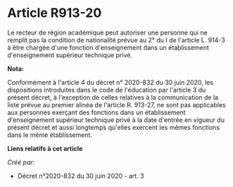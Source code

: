 # Article R913-20

Le recteur de région académique peut autoriser une personne qui ne remplit pas la condition de nationalité prévue au 2° du I
de l'article L. 914-3 à être chargée d'une fonction d'enseignement dans un établissement d'enseignement supérieur technique
privé.

**Nota:**

Conformément à l'article 4 du décret n° 2020-832 du 30 juin 2020, les dispositions introduites dans le code de l'éducation
par l'article 3 du présent décret, à l'exception de celles relatives à la communication de la liste prévue au premier alinéa
de l'article R. 913-27, ne sont pas applicables aux personnes exerçant des fonctions dans un établissement d'enseignement
supérieur technique privé à la date d'entrée en vigueur du présent décret et aussi longtemps qu'elles exercent les mêmes
fonctions dans le même établissement.

**Liens relatifs à cet article**

_Créé par_:

  - Décret n°2020-832 du 30 juin 2020 - art. 3
